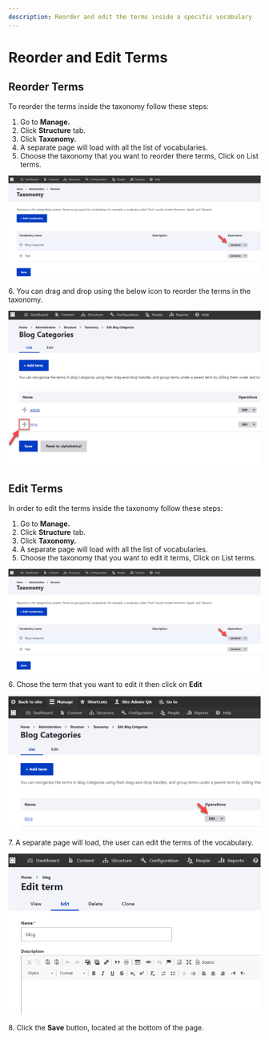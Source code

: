 ```yaml
---
description: Reorder and edit the terms inside a specific vocabulary
---
```


# Reorder and Edit Terms

## Reorder Terms

To reorder the terms inside the taxonomy follow these steps:&#x20;

1. Go to **Manage.**
2. Click **Structure** tab.
3. Click **Taxonomy.**
4. A separate page will load with all the list of vocabularies.
5. Choose the taxonomy that you want to reorder there terms, Click on List terms.

![List Terms of the Taxonomy](<../../../.gitbook/assets/image (43).png>)

6\. You can drag and drop using the below icon to reorder the terms in the taxonomy.

![Reorder Terms in Taxonomy](<../../../.gitbook/assets/image (54) (1).png>)

## Edit Terms

In order to edit the terms inside the taxonomy follow these steps:&#x20;

1. Go to **Manage.**
2. Click **Structure** tab.
3. Click **Taxonomy.**
4. A separate page will load with all the list of vocabularies.
5. Choose the taxonomy that you want to edit it terms, Click on List terms.

![List Terms of Blog Categories Taxonomy](<../../../.gitbook/assets/image (49) (1).png>)

6\. Chose the term that you want to edit it then click on **Edit**

![Edit Terms](<../../../.gitbook/assets/image (51).png>)

7\. A separate page will load, the user can edit the terms of the vocabulary.

![Edit the Blog Term](<../../../.gitbook/assets/image (56) (1).png>)

8\. Click the **Save** button, located at the bottom of the page.

